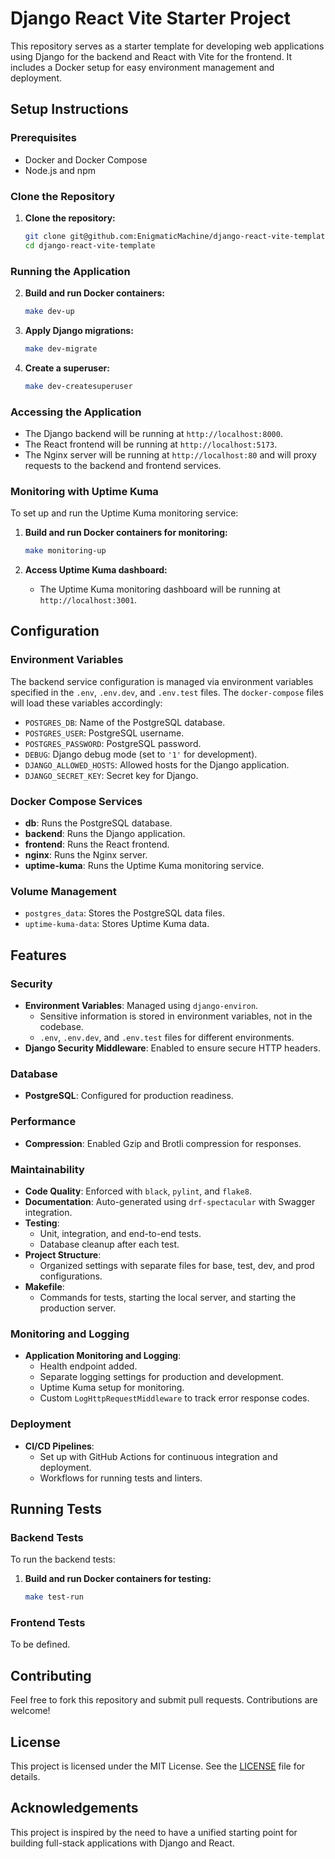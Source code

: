 # Django React Vite Starter Project

This repository serves as a starter template for developing web applications using Django for the backend and React with Vite for the frontend. It includes a Docker setup for easy environment management and deployment.

## Setup Instructions

### Prerequisites

- Docker and Docker Compose
- Node.js and npm

### Clone the Repository

1. **Clone the repository:**
   ```sh
   git clone git@github.com:EnigmaticMachine/django-react-vite-template.git
   cd django-react-vite-template
   ```

### Running the Application

2. **Build and run Docker containers:**
   ```sh
   make dev-up
   ```

3. **Apply Django migrations:**
   ```sh
   make dev-migrate
   ```

4. **Create a superuser:**
   ```sh
   make dev-createsuperuser
   ```

### Accessing the Application

- The Django backend will be running at `http://localhost:8000`.
- The React frontend will be running at `http://localhost:5173`.
- The Nginx server will be running at `http://localhost:80` and will proxy requests to the backend and frontend services.

### Monitoring with Uptime Kuma

To set up and run the Uptime Kuma monitoring service:

1. **Build and run Docker containers for monitoring:**
   ```sh
   make monitoring-up
   ```

2. **Access Uptime Kuma dashboard:**
   - The Uptime Kuma monitoring dashboard will be running at `http://localhost:3001`.

## Configuration

### Environment Variables

The backend service configuration is managed via environment variables specified in the `.env`, `.env.dev`, and `.env.test` files. The `docker-compose` files will load these variables accordingly:

- `POSTGRES_DB`: Name of the PostgreSQL database.
- `POSTGRES_USER`: PostgreSQL username.
- `POSTGRES_PASSWORD`: PostgreSQL password.
- `DEBUG`: Django debug mode (set to `'1'` for development).
- `DJANGO_ALLOWED_HOSTS`: Allowed hosts for the Django application.
- `DJANGO_SECRET_KEY`: Secret key for Django.

### Docker Compose Services

- **db**: Runs the PostgreSQL database.
- **backend**: Runs the Django application.
- **frontend**: Runs the React frontend.
- **nginx**: Runs the Nginx server.
- **uptime-kuma**: Runs the Uptime Kuma monitoring service.

### Volume Management

- `postgres_data`: Stores the PostgreSQL data files.
- `uptime-kuma-data`: Stores Uptime Kuma data.

## Features

### Security

- **Environment Variables**: Managed using `django-environ`.
  - Sensitive information is stored in environment variables, not in the codebase.
  - `.env`, `.env.dev`, and `.env.test` files for different environments.
- **Django Security Middleware**: Enabled to ensure secure HTTP headers.


### Database

- **PostgreSQL**: Configured for production readiness.

### Performance

- **Compression**: Enabled Gzip and Brotli compression for responses.

### Maintainability

- **Code Quality**: Enforced with `black`, `pylint`, and `flake8`.
- **Documentation**: Auto-generated using `drf-spectacular` with Swagger integration.
- **Testing**:
  - Unit, integration, and end-to-end tests.
  - Database cleanup after each test.
- **Project Structure**:
  - Organized settings with separate files for base, test, dev, and prod configurations.
- **Makefile**:
  - Commands for tests, starting the local server, and starting the production server.

### Monitoring and Logging

- **Application Monitoring and Logging**:
  - Health endpoint added.
  - Separate logging settings for production and development.
  - Uptime Kuma setup for monitoring.
  - Custom `LogHttpRequestMiddleware` to track error response codes.

### Deployment

- **CI/CD Pipelines**:
  - Set up with GitHub Actions for continuous integration and deployment.
  - Workflows for running tests and linters.

## Running Tests

### Backend Tests

To run the backend tests:

1. **Build and run Docker containers for testing:**
   ```sh
   make test-run
   ```

### Frontend Tests

To be defined.

## Contributing

Feel free to fork this repository and submit pull requests. Contributions are welcome!

## License

This project is licensed under the MIT License. See the [LICENSE](LICENSE) file for details.

## Acknowledgements

This project is inspired by the need to have a unified starting point for building full-stack applications with Django and React.
